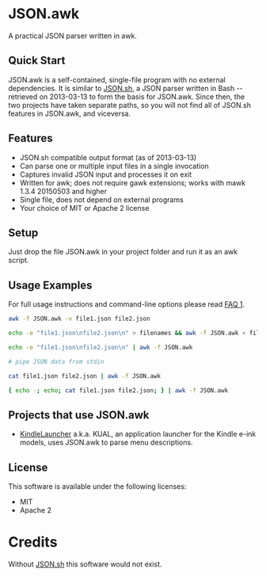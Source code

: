 JSON.awk
========

A practical JSON parser written in awk.

Quick Start
-----------

JSON.awk is a self-contained, single-file program with no external dependencies.
It is similar to [JSON.sh](https://github.com/dominictarr/JSON.sh), a JSON
parser written in Bash -- retrieved on 2013-03-13 to form the basis for
JSON.awk. Since then, the two projects have taken separate paths, so you
will not find all of JSON.sh features in JSON.awk, and viceversa.

Features
--------

* JSON.sh compatible output format (as of 2013-03-13)
* Can parse one or multiple input files in a single invocation
* Captures invalid JSON input and processes it on exit
* Written for awk; does not require gawk extensions;
  works with mawk 1.3.4 20150503 and higher
* Single file, does not depend on external programs
* Your choice of MIT or Apache 2 license 

Setup
-----

Just drop the file JSON.awk in your project folder and run it as an awk
script.

Usage Examples
--------------

For full usage instructions and command-line options please read [FAQ 1](FAQ.md).

```sh
awk -f JSON.awk -v file1.json file2.json

echo -e "file1.json\nfile2.json\n" > filenames && awk -f JSON.awk < filenames

echo -e "file1.json\nfile2.json\n" | awk -f JSON.awk

# pipe JSON data from stdin

cat file1.json file2.json | awk -f JSON.awk

{ echo -; echo; cat file1.json file2.json; } | awk -f JSON.awk
```

Projects that use JSON.awk
--------------------------

* [KindleLauncher](https://bitbucket.org/ixtab/kindlelauncher/overview)
  a.k.a. KUAL, an application launcher for the Kindle e-ink models, uses
  JSON.awk to parse menu descriptions.

License
-------

This software is available under the following licenses:

* MIT
* Apache 2

Credits
=======

Without [JSON.sh](https://github.com/dominictarr/JSON.sh) this software
would not exist.
